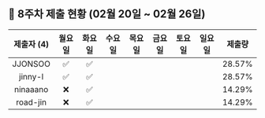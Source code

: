 ## :pushpin: 8주차 제출 현황 (02월 20일 ~ 02월 26일)

| 제출자 (4) | 월요일 | 화요일 | 수요일 | 목요일 | 금요일 | 토요일 | 일요일 | 제출량 |
|:---:|:---:|:---:|:---:|:---:|:---:|:---:|:---:|:---:|
| JJONSOO |:white_check_mark:|:white_check_mark:| | | | | | 28.57% |
| jinny-l |:white_check_mark:|:white_check_mark:| | | | | | 28.57% |
| ninaaano |:x:|:white_check_mark:| | | | | | 14.29% |
| road-jin |:x:|:white_check_mark:| | | | | | 14.29% |
